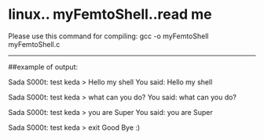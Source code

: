 # linux.. myFemtoShell..read me
Please use this command for compiling:
gcc -o myFemtoShell myFemtoShell.c
***
##example of output:

Sada S000t: test keda > Hello my shell
You said: Hello my shell

Sada S000t: test keda > what can you do?
You said: what can you do?

Sada S000t: test keda > you are Super
You said: you are Super

Sada S000t: test keda > exit
Good Bye :) 

